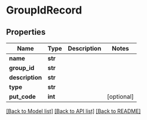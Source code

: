 # GroupIdRecord

## Properties
Name | Type | Description | Notes
------------ | ------------- | ------------- | -------------
**name** | **str** |  | 
**group_id** | **str** |  | 
**description** | **str** |  | 
**type** | **str** |  | 
**put_code** | **int** |  | [optional] 

[[Back to Model list]](../README.md#documentation-for-models) [[Back to API list]](../README.md#documentation-for-api-endpoints) [[Back to README]](../README.md)

